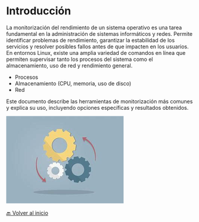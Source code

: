 # Introducción

La monitorización del rendimiento de un sistema operativo es una tarea fundamental en la administración de sistemas informáticos y redes. Permite identificar problemas de rendimiento, garantizar la estabilidad de los servicios y resolver posibles fallos antes de que impacten en los usuarios. En entornos Linux, existe una amplia variedad de comandos en línea que permiten supervisar tanto los procesos del sistema como el almacenamiento, uso de red y rendimiento general.

- Procesos  
- Almacenamiento (CPU, memoria, uso de disco)  
- Red  

Este documento describe las herramientas de monitorización más comunes y explica su uso, incluyendo opciones específicas y resultados obtenidos.

![](https://github.com/HoracioGG/Monitorizacion/blob/main/img/Foto%20introduccion.jpg)

[🔙 Volver al inicio](https://github.com/HoracioGG/Monitorizacion/blob/main/README.md)

